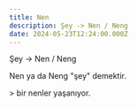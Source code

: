 ```yaml
---
title: Nen
description: Şey -> Nen / Neng
date: 2024-05-23T12:24:00.000Z
---
```

Şey -> Nen / Neng



Nen ya da Neng "şey" demektir.



\> bir nenler yaşanıyor.
